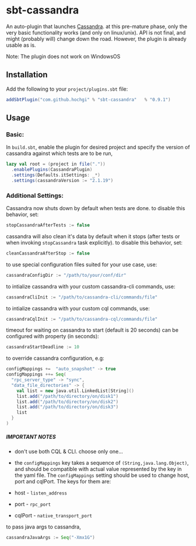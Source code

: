 sbt-cassandra
==============

An auto-plugin that launches [Cassandra](http://cassandra.apache.org).
at this pre-mature phase, only the very basic functionality works (and only on linux/unix). API is not final, and might (probably will) change down the road.
However, the plugin is already usable as is.

Note: The plugin does not work on WindowsOS

## Installation ##
Add the following to your `project/plugins.sbt` file:

```scala
addSbtPlugin("com.github.hochgi" % "sbt-cassandra"   % "0.9.1")
```

## Usage ##
### Basic: ###
In `build.sbt`, enable the plugin for desired project and specify the version of cassandra against which tests are to be run,

```scala
lazy val root = (project in file("."))
  .enablePlugins(CassandraPlugin)
  .settings(Defaults.itSettings: _*)
  .settings(cassandraVersion := "2.1.19")
```

### Additional Settings: ##

Cassandra now shuts down by default when tests are done. to disable this behavior, set:
```scala
stopCassandraAfterTests := false
```
cassandra will also clean it's data by default when it stops (after tests or when invoking `stopCassandra` task explicitly). to disable this behavior, set:
```scala
cleanCassandraAfterStop := false
```
to use special configuration files suited for your use case, use:
```scala
cassandraConfigDir := "/path/to/your/conf/dir"
```
to intialize cassandra with your custom cassandra-cli commands, use:
```scala
cassandraCliInit := "/path/to/cassandra-cli/commands/file"
```
to intialize cassandra with your custom cql commands, use:
```scala
cassandraCqlInit := "/path/to/cassandra-cql/commands/file"
```
timeout for waiting on cassandra to start (default is 20 seconds) can be configured with property (in seconds):
```scala
cassandraStartDeadline := 10
```
to override cassandra configuration, e.g:
```scala
configMappings +=  "auto_snapshot" -> true
configMappings ++= Seq(
  "rpc_server_type" -> "sync",
  "data_file_directories" -> {
    val list = new java.util.LinkedList[String]()
    list.add("/path/to/directory/on/disk1")
    list.add("/path/to/directory/on/disk2")
    list.add("/path/to/directory/on/disk3")
    list
  }
)
```
##### IMPORTANT NOTES #####
* don't use both CQL & CLI. choose only one...
* the `configMappings` key takes a sequence of `(String,java.lang.Object)`, and should be compatible with actual value represented by the key in the yaml file. The `configMappings` setting should be used to change host, port and cqlPort. The keys for them are:

* host - `listen_address`
* port - `rpc_port`
* cqlPort - `native_transport_port`

to pass java args to cassandra,
```scala
cassandraJavaArgs := Seq("-Xmx1G")
```
